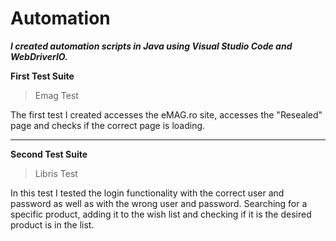 # Automation

***I created automation scripts in Java using Visual Studio Code and WebDriverIO.***

**First Test Suite**
>Emag Test


The first test I created accesses the eMAG.ro site, accesses the "Resealed" page and checks if the correct page is loading.


---------------------

**Second Test Suite**

>Libris Test

In this test I tested the login functionality with the correct user and password as well as with the wrong user and password.
Searching for a specific product, adding it to the wish list and checking if it is the desired product is in the list.

